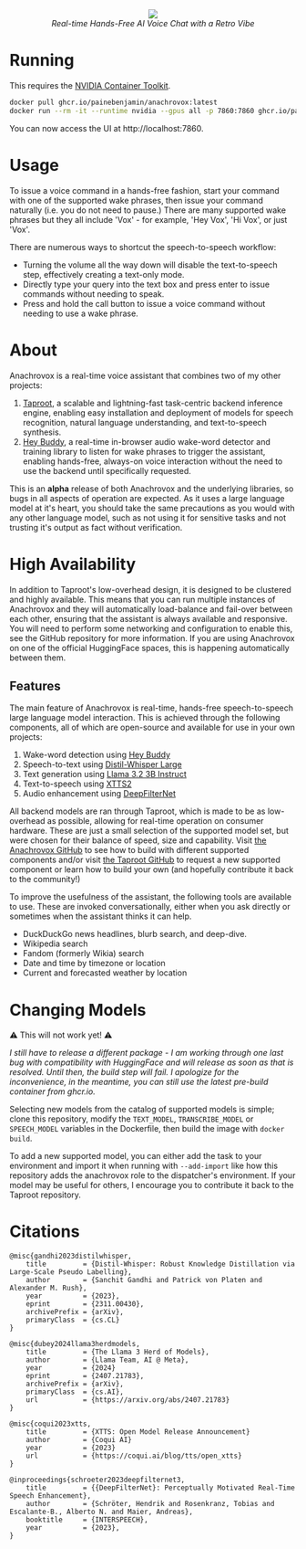 <div align="center">
<img src="https://github.com/user-attachments/assets/0475ffc2-91e6-47f7-a8c3-6bb9b6b54369" /><br />
<em>Real-time Hands-Free AI Voice Chat with a Retro Vibe</em>
</div>

# Running

This requires the [NVIDIA Container Toolkit](https://docs.nvidia.com/datacenter/cloud-native/container-toolkit/latest/install-guide.html).

```sh
docker pull ghcr.io/painebenjamin/anachrovox:latest
docker run --rm -it --runtime nvidia --gpus all -p 7860:7860 ghcr.io/painebenjamin/anachrovox:latest
```

You can now access the UI at http://localhost:7860.

# Usage

To issue a voice command in a hands-free fashion, start your command with one of the supported wake phrases, then issue your command naturally (i.e. you do not need to pause.) There are many supported wake phrases but they all include 'Vox' - for example, 'Hey Vox', 'Hi Vox', or just 'Vox'.

There are numerous ways to shortcut the speech-to-speech workflow:

*   Turning the volume all the way down will disable the text-to-speech step, effectively creating a text-only mode.
*   Directly type your query into the text box and press enter to issue commands without needing to speak.
*   Press and hold the call button to issue a voice command without needing to use a wake phrase.

# About

Anachrovox is a real-time voice assistant that combines two of my other projects:

1.  [Taproot](https://github.com/painebenjamin/taproot), a scalable and lightning-fast task-centric backend inference engine, enabling easy installation and deployment of models for speech recognition, natural language understanding, and text-to-speech synthesis.
2.  [Hey Buddy](https://github.com/painebenjamin/hey-buddy), a real-time in-browser audio wake-word detector and training library to listen for wake phrases to trigger the assistant, enabling hands-free, always-on voice interaction without the need to use the backend until specifically requested.

This is an **alpha** release of both Anachrovox and the underlying libraries, so bugs in all aspects of operation are expected. As it uses a large language model at it's heart, you should take the same precautions as you would with any other language model, such as not using it for sensitive tasks and not trusting it's output as fact without verification.

# High Availability

In addition to Taproot's low-overhead design, it is designed to be clustered and highly available. This means that you can run multiple instances of Anachrovox and they will automatically load-balance and fail-over between each other, ensuring that the assistant is always available and responsive. You will need to perform some networking and configuration to enable this, see the GitHub repository for more information. If you are using Anachrovox on one of the official HuggingFace spaces, this is happening automatically between them.
## Features

The main feature of Anachrovox is real-time, hands-free speech-to-speech large language model interaction. This is achieved through the following components, all of which are open-source and available for use in your own projects:

1.  Wake-word detection using [Hey Buddy](https://github.com/painebenjamin/hey-buddy)
2.  Speech-to-text using [Distil-Whisper Large](https://huggingface.co/distil-whisper/distil-large-v3)
3.  Text generation using [Llama 3.2 3B Instruct](https://huggingface.co/meta-llama/Llama-3.2-3B-Instruct)
4.  Text-to-speech using [XTTS2](https://coqui.ai/blog/tts/open_xtts)
5.  Audio enhancement using [DeepFilterNet](https://github.com/Rikorose/DeepFilterNet)

All backend models are ran through Taproot, which is made to be as low-overhead as possible, allowing for real-time operation on consumer hardware. These are just a small selection of the supported model set, but were chosen for their balance of speed, size and capability. Visit [the Anachrovox GitHub](https://github.com/painebenjamin/anachrovox) to see how to build with different supported components and/or visit [the Taproot GitHub](https://github.com/painebenjamin/taproot) to request a new supported component or learn how to build your own (and hopefully contribute it back to the community!)

To improve the usefulness of the assistant, the following tools are available to use. These are invoked conversationally, either when you ask directly or sometimes when the assistant thinks it can help.

*   DuckDuckGo news headlines, blurb search, and deep-dive.
*   Wikipedia search
*   Fandom (formerly Wikia) search
*   Date and time by timezone or location
*   Current and forecasted weather by location

# Changing Models

⚠️ This will not work yet! ⚠️

*I still have to release a different package - I am working through one last bug with compatibility with HuggingFace and will release as soon as that is resolved. Until then, the build step will fail. I apologize for the inconvenience, in the meantime, you can still use the latest pre-build container from ghcr.io.*

Selecting new models from the catalog of supported models is simple; clone this repository, modify the `TEXT_MODEL`, `TRANSCRIBE_MODEL` or `SPEECH_MODEL` variables in the Dockerfile, then build the image with `docker build`.

To add a new supported model, you can either add the task to your environment and import it when running with `--add-import` like how this repository adds the anachrovox role to the dispatcher's environment. If your model may be useful for others, I encourage you to contribute it back to the Taproot repository.

# Citations

```
@misc{gandhi2023distilwhisper,
    title         = {Distil-Whisper: Robust Knowledge Distillation via Large-Scale Pseudo Labelling}, 
    author        = {Sanchit Gandhi and Patrick von Platen and Alexander M. Rush},
    year          = {2023},
    eprint        = {2311.00430},
    archivePrefix = {arXiv},
    primaryClass  = {cs.CL}
}
```
```
@misc{dubey2024llama3herdmodels,
    title         = {The Llama 3 Herd of Models},
    author        = {Llama Team, AI @ Meta},
    year          = {2024}
    eprint        = {2407.21783},
    archivePrefix = {arXiv},
    primaryClass  = {cs.AI},
    url           = {https://arxiv.org/abs/2407.21783}
}
```
```
@misc{coqui2023xtts,
    title         = {XTTS: Open Model Release Announcement}
    author        = {Coqui AI}
    year          = {2023}
    url           = {https://coqui.ai/blog/tts/open_xtts}
}
```
```
@inproceedings{schroeter2023deepfilternet3,
    title         = {{DeepFilterNet}: Perceptually Motivated Real-Time Speech Enhancement},
    author        = {Schröter, Hendrik and Rosenkranz, Tobias and Escalante-B., Alberto N. and Maier, Andreas},
    booktitle     = {INTERSPEECH},
    year          = {2023},
}
```
